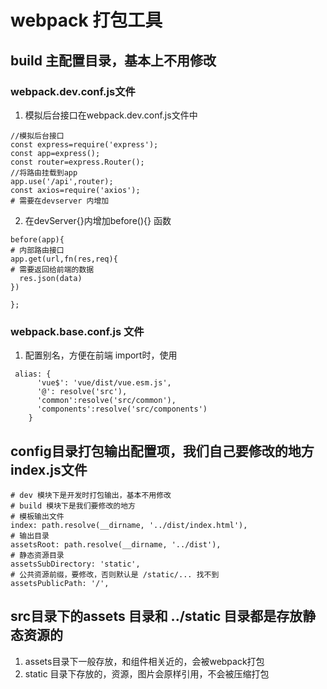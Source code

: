 # webpack 打包工具

## build 主配置目录，基本上不用修改

### webpack.dev.conf.js文件
1. 模拟后台接口在webpack.dev.conf.js文件中

``` 
//模拟后台接口
const express=require('express');
const app=express();
const router=express.Router();
//将路由挂载到app
app.use('/api',router);
const axios=require('axios');
# 需要在devserver 内增加 

``` 
2. 在devServer{}内增加before(){} 函数
``` 
before(app){
# 内部路由接口
app.get(url,fn(res,req){
# 需要返回给前端的数据
  res.json(data)
})

};

```
### webpack.base.conf.js 文件
1. 配置别名，方便在前端 import时，使用
``` 
 alias: {
      'vue$': 'vue/dist/vue.esm.js',
      '@': resolve('src'),
      'common':resolve('src/common'),
      'components':resolve('src/components')
    }

```


## config目录打包输出配置项，我们自己要修改的地方index.js文件
``` 
# dev 模块下是开发时打包输出，基本不用修改
# build 模块下是我们要修改的地方
# 模板输出文件
index: path.resolve(__dirname, '../dist/index.html'),
# 输出目录
assetsRoot: path.resolve(__dirname, '../dist'),
# 静态资源目录
assetsSubDirectory: 'static',
# 公共资源前缀，要修改，否则默认是 /static/... 找不到
assetsPublicPath: '/',

```
## src目录下的assets 目录和 ../static 目录都是存放静态资源的
1. assets目录下一般存放，和组件相关近的，会被webpack打包
2. static 目录下存放的，资源，图片会原样引用，不会被压缩打包


